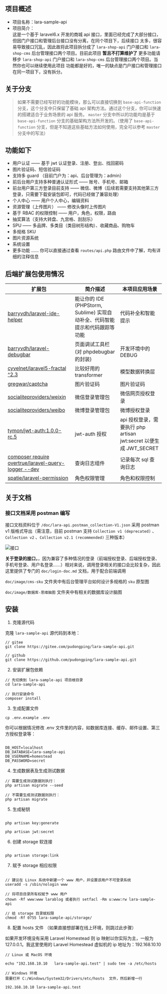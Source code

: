 ## 项目概述
- 项目名称：lara-sample-api
- 项目简介：  
这是一个基于 laravel6.x 开发的商城 api 接口，里面已经完成了大部分接口，但因门户接口和管理后台接口没有分离，在同个项目下，后续接口
太多，很容易导致接口冗乱，因此故将此项目拆分成了 `lara-shop-api` 门户接口和 `lara-shop-cms` 后台管理接口两个项目。目前此项目
**暂且不打算维护了** 更多功能请移步 `lara-shop-api` 门户接口和 `lara-shop-cms` 后台管理接口两个项目。当然你也可以继续使用此项目
功能都是好的，唯一的缺点是门户接口和管理接口在同一项目下，没有拆分。

## 关于分支

> 如果不需要已经写好的功能模块，那么可以直接切换到 `base-api-function` 分支，这个分支中只保留了基础 api 架构方法。通过这个分支，你可以快速的搭建适合于业务场景的 api 服务。
> `master` 分支中所以的功能均是基于 `base-api-function` 分支的基础架构方法所开发的。（使用了 `base-api-function` 分支，但是不知道这些基础方法如何使用，完全可以参考 `master` 分支中的写法）

## 功能如下
- 用户认证 —— 基于 jwt 认证登录、注册、登出、找回密码
- 图片验证码、短信验证码
- 支持多 guard （目前门户为：api、后台管理为：admin）
- 前后台用户支持多种普通认证形式 —— 账号、手机号、邮箱
- 前台用户第三方登录目前支持 —— 微信、微博（后续若需要支持其他第三方登录，只需要下载安装包即可，代码已经做了兼容处理）
- 个人中心 —— 用户个人中心，编辑资料
- 资源管理（上传图片） —— 修改头像时上传图片
- 基于 RBAC 的权限控制 —— 用户，角色，权限，路由
- 抽奖算法（支持大转盘、九宫格、刮刮乐）
- SPU —— 多品牌、多类目（类目树形结构）、收藏商品、购物车
- 多规格 SKU
- 图片资源系统
- 系统设置
- 更多功能 …… 你可以直接通过查看 `routes/api.php` 路由文件中了解，均有详细的注释信息

## 后端扩展包使用情况

扩展包 | 简介描述 | 本项目应用场景
--- | --- | --- 
[barryvdh/laravel-ide-helper](https://github.com/barryvdh/laravel-ide-helper) | 能让你的 IDE (PHPStorm, Sublime) 实现自动补全、代码智能提示和代码跟踪等功能 | 代码补全和智能提示
[barryvdh/laravel-debugbar](https://github.com/barryvdh/laravel-debugbar) | 页面调试工具栏 (对 phpdebugbar 的封装) | 开发环境中的 DEBUG
[cyvelnet/laravel5-fractal ^2.3](https://packalyst.com/packages/package/cyvelnet/laravel5-fractal) | 比较好用的 transformer | 模型数据转换层
[gregwar/captcha](https://github.com/Gregwar/Captcha) | 图片验证码 | 图片验证码
[socialiteproviders/weixin](https://socialiteproviders.netlify.com/providers/weixin.html) | 微信登录管理包 | 微信网页授权登录
[socialiteproviders/weibo](https://socialiteproviders.netlify.com/providers/weibo.html) | 微博登录管理包 | 微博授权登录
[tymon/jwt-auth:1.0.0-rc.5](https://jwt-auth.readthedocs.io/en/develop/quick-start/) | jwt-auth 授权 | api 授权登录，需要执行 php artisan jwt:secret 以便生成 JWT_SECRET
[composer require overtrue/laravel-query-logger --dev](https://github.com/overtrue/laravel-query-logger) | 查询日志组件 | 记录每次 sql 查询日志
[spatie/laravel-permission](https://github.com/spatie/laravel-permission) | 角色权限管理 | 角色和权限控制

## 关于文档
### 接口文档采用 postman 编写

接口文档资料位于 `/doc/lara-api.postman_collection-V1.json` 采用 postman v1 版格式导出（需注意，目前 postman 支持 `Collection v1 (deprecated)` 、`Collection v2` 、`Collection v2.1 (recommended)` 三种版本）

![接口](https://upload-images.jianshu.io/upload_images/14623749-3c0a8bc291c7dbf1.png?imageMogr2/auto-orient/strip%7CimageView2/2/w/1240)

**关于登录的接口，**，因为兼容了多种情况的登录（前端授权登录、后端授权登录、手机号登录、用户名登录……）相对来说，调用登录相关的接口会比较复杂，因此这里提供了专门的 `doc/login-doc.md` 文档，用于配合前端调用

`doc/image/cms-sku` 文件夹中有后台管理平台如何设计多规格的 `sku` 原型图    

`doc/image/数据库-思维脑图` 文件夹中有相关的数据库设计脑图

## 安装

1. 克隆源代码

克隆 `lara-sample-api` 源代码到本地：

```
// gitee
git clone https://gitee.com/pudongping/lara-sample-api.git

// github
git clone https://github.com/pudongping/lara-sample-api.git
```

2. 安装扩展包依赖

```
// 先切换到 lara-sample-api 项目根目录
cd lara-sample-api

// 执行安装命令
composer install
```

3. 生成配置文件

```
cp .env.example .env
```

你可以根据情况修改 .env 文件里的内容，如数据库连接、缓存、邮件设置、第三方授权登录等：

```

DB_HOST=localhost
DB_DATABASE=lara-sample-api
DB_USERNAME=homestead
DB_PASSWORD=secret

```

4. 生成数据表及生成测试数据

```
// 需要生成测试数据则执行：
php artisan migrate --seed

// 不需要生成测试数据则执行：
php artisan migrate
```

5. 生成秘钥

```

php artisan key:generate

php artisan jwt:secret

```

6. 创建 storage 软连接

```

php artisan storage:link

```

7. 赋予 storage 相应权限

```

// 建议在 Linux 系统中新建一个 www 用户，并设置该用户不可登录系统
useradd -s /sbin/nologin www

// 将项目目录所有权赋予 www 用户
chown -Rf www:www larablog 或者执行 setfacl -Rm u:www:rw lara-sample-api

// 给 storage 目录赋权限
chmod -Rf 0755 lara-sample-api/storage/

```

8.  配置 hosts 文件  （如果直接想部署在线上环境，则跳过此步骤）

如果开发环境没有采用 Laravel Homestead 则 ip 映射以你实际为主，一般为 127.0.0.1。我这里使用的 Laravel Homestead 虚拟机的 ip 地址为：192.168.10.10

```
// Linux 或 MacOS 环境

echo "192.168.10.10   lara-sample-api.test" | sudo tee -a /etc/hosts

// Windows 环境
需要打开 C:/Windows/System32/Drivers/etc/hosts  文件，然后新增一行

192.168.10.10 lara-sample-api.test
```
